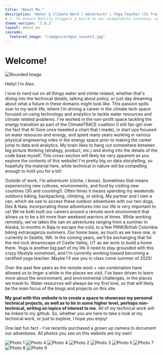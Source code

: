 ```yaml
---
title: "About Me."
description: "Water & Climate Nerd | Adventurer | Yoga Teacher (In Training)"
# 1. To ensure Netlify triggers a build on our exampleSite instance, we need to change a file in the exampleSite directory.
theme_version: '2.8.2'
layout: about_me
cascade:
  featured_image: "/images/oregon_sunset2.jpg"
---
```


# Welcome!

<img src="../images/cali_doorframe.jpg" alt="Rounded Image" class="about-me-img-rounded2"> 

Hello! I'm Alex. 

I love to nerd out on all things water and climte related, whether that's diving into the technical details, talking about policy, or just day dreaming about what a future in these domains might look like. This passion spills over to my work life, where I'm driving a career in the climate tech space focused on using technology and analytics to tackle water resources and climate related problems. I've worked in the non-profit space tackling the energy transition as part of the ClimateTRACE coalition (I still fan-girl over the fact that Al Gore once tweeted a chart that I made), in start ups focused on water resouces and energy, and spent many years working in various physical engineering roles in the energy space prior to making the career jump to data and analytics. My brain likes to hang out somewhere between big picture thinking (strategy, product, etc.) and diving into the details of the code base myself. This cross-section will likely be very apparent as you explore the contents of this website! I'm pretty big on data storytelling, so hopefully the material here, while technical in nature will be compelling enough to hold you for a bit!

Outside of work, I'm adventurer (cliche, I know). Sometimes that means experiencing new cultures, environments, and food by visiting new countires (30 and counting!). Often times it means spending my weekends outdoors biking, backpacking, climbing, or skiing. My partner and I own a van, which we use to access these outdoor adventures with our two dogs, Dex & Nala. Incorporating these adventures into our life is very important to us! We've both built our careers around a remote work environment that allows us to be a bit more than weekend warriors at times. While working remotely, we've taken the van on adventures ranging from a summer in Alaska, to months in Baja to escape the cold, to a few PNW/British Colombia biking extravaganza summers. Our home base, as much as we have one, is currently in Seattle, WA. In the coming years, we'll be exchanging that for the red rock dreamscape of Castle Valley, UT as we work to  build a home there. Yoga is another big part of my life (I need to stay grounded with this crazy lifestyle somehow), and I'm currently working toward becoming a certified yoga teacher. Maybe I'll see you in class come summer of 2025!

Over the past few years as the remote work + van combination have allowed us to linger a while in the places we visit, I've been driven to learn more about the environment, and environmental challenges, in the places we travel to. Water resources will always be my first love, so that will likely be the main focus of the blogs and projects on this site. 

**My goal with this website is to create a space to showcase my personal technical projects, as well as to tie in some higher level, perhaps non-technical, writing on topics of interest to me**. All of my technical work will be linked to my github. So, whether you are here to take a look at my technical work, or just to explore, I hope you enjoy!

One last fun fact - I've recently purchased a *grown up* camera to document our adventures. All photos you see on this website are my own!


<div class="photo-grid">
  <img src="../images/seward_alaska.jpg" alt="Photo 1">
  <img src="../images/dogs.jpg" alt="Photo 4">
  <img src="../images/van_alaska.jpg" alt="Photo 4">
  <img src="../images/japanese_temple.jpg" alt="Photo 2">
  <img src="../images/swiss_sunset.jpg" alt="Photo 3">
  <img src="../images/swiss_waterfall.jpg" alt="Photo 5">
  <img src="../images/fall_temple.jpg" alt="Photo 7">
  <img src="../images/ocean_sunset2.jpg" alt="Photo 8">
  <img src="../images/fall_temple_roof.jpg" alt="Photo 9">
</div>
